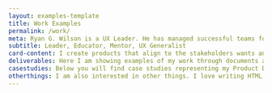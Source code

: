 ```yaml
---
layout: examples-template
title: Work Examples
permalink: /work/
meta: Ryan G. Wilson is a UX Leader. He has managed successful teams for six years of his 20+ year career. Ryan holds a PhD in Human Computer Interaction, a Master of Fine Arts in Graphic Design, a Masters in HCI, and a Bachelors in Interactive Multimedia. He is a UX Generalist, excelling in leading projects, performing research, keeping documentation, visualizing complexity, working with stakeholders, running workshops, creating wireframes, building prototypes, running user tests, & shipping products. He has helped companies large and small improve their products through his product design experience.
subtitle: Leader, Educator, Mentor, UX Generalist
card-content: I create products that align to the stakeholders wants and the users needs. I’ve led projects for many well-known clients, including Apple, Lowes, Kroger, and Yum, as well as many start-ups and smaller clients. My focus has always been to understand the audience, develop empathy for those users, and create a delightful and empowering product. I communicate across teams and work with developers to ensure that what I'm proposing to be built can be built and in a reasonable timeline.
deliverables: Here I am showing examples of my work through documents and deliverables provided for projects. These are out of context, so understanding each project is not fully communicated through these examples. I share these examples to convey the quality and breadth of my work and experience. If you are looking for detail on how I would approach an end-to-end or Discovery project, <a href="#casestudies">click here to jump to my case studies</a>.
casestudies: Below you will find case studies representing my Product Design work. I have led many end-to-end projects for many well-known clients. In some of these case studies, due to NDAs and personal respect, I cannot share explicit details and images. However, through these case studies, I want to communicate the value I provided to users, stakeholders, and businesses and represent the value I added to my clients, company, and team. <br><a href="#top">Back to top</a>.
otherthings: I am also interested in other things. I love writing HTML and CSS (as demonstrated by the website you are looking at now). I am a screen printing hobbyist. I have been working in and refining my <a href="#graphic">graphic design</a>, animation, and <a href="#motion">motion graphics</a> skills throughout my career. I share these skills because they frequently spill over into my UX and product design work. <br><a href="#top">Back to top</a>.
---
```

